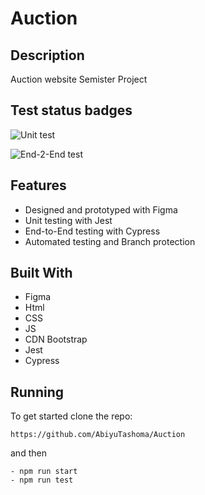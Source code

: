 # Auction
## Description

Auction website Semister Project

## Test status badges

![Unit test](https://github.com/AbiyuTashoma/Auction/actions/Auction/unit-test.yml/badge.svg)

![End-2-End test](https://github.com/AbiyuTashoma/Auction/actions/workflow/e2e-test.yml/badge.svg)

## Features

- Designed and prototyped with Figma
- Unit testing with Jest
- End-to-End testing with Cypress
- Automated testing and Branch protection
  
## Built With

- Figma
- Html
- CSS
- JS
- CDN Bootstrap
- Jest
- Cypress

## Running

To get started clone the repo:

```
https://github.com/AbiyuTashoma/Auction
```
and then
```
- npm run start
- npm run test
```
